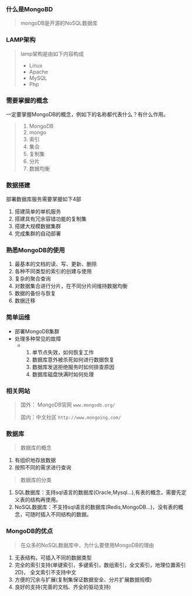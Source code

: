 ### 什么是MongoBD

>  mongoDB是开源的NoSQL数据库



### LAMP架构

> lamp架构是由如下内容构成
>
> - Linux
> - Apache
> - MySQL
> - Php



### 需要掌握的概念

一定要掌握MongoDB的概念，例如下的名称都代表什么？有什么作用。

> 1. MongoDB
> 2. mongo
> 3. 索引
> 4. 集合
> 5. 复制集
> 6. 分片
> 7. 数据均衡



### 数据搭建

部署数据库服务需要掌握如下4部

1. 搭建简单的单机服务
2. 搭建具有冗余容错功能的复制集
3. 搭建大规模数据集群
4. 完成集群的自动部署



### 熟悉MongoDB的使用

1. 最基本的文档的读、写、更新、删除
2. 各种不同类型的索引的创建与使用
3. 复杂的聚合查询
4. 对数据集合进行分片，在不同分片间维持数据均衡
5. 数据的备份与恢复
6. 数据迁移



### 简单运维

- 部署MongoDB集群
- 处理多种常见的故障
  - 1. 单节点失效，如何恢复工作
    2. 数据库意外被杀死如何进行数据恢复
    3. 数据库发送拒绝服务时如何排查原因
    4. 数据库磁盘快满时如何处理



### 相关网站

> 国外： MongoDB官网 `www.mongodb.org/`
>
> 国内：中文社区 `http://www.mongoing.com/`



### 数据库

>  数据库的概念

1. 有组织地存放数据
2. 按照不同的需求进行查询

> 数据库的分类

1. SQL数据库：支持sql语言的数据库(Oracle,Mysql...),有表的概念，需要先定义表的结构再使用。
2. NoSQL数据库：不支持sql语言的数据库(Redis,MongoDB...)，没有表的概念，可随时插入不同结构的数据。



### MongoDB的优点

> 在众多的NoSQL数据库中，为什么要使用MongoDB的理由

1. 无表结构，可插入不同的数据类型
2. 完全的索引支持(单键索引，多键索引，数组索引，全文索引，地理位置索引2D)， 全文索引不支持中文
3. 方便的冗余与扩展(复制集保证数据安全、分片扩展数据规模)
4. 良好的支持(完善的文档、齐全的驱动支持)